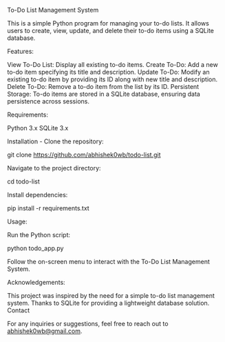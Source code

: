 To-Do List Management System

This is a simple Python program for managing your to-do lists. It allows users to create, view, update, and delete their to-do items using a SQLite database.

Features:

View To-Do List: Display all existing to-do items.
Create To-Do: Add a new to-do item specifying its title and description.
Update To-Do: Modify an existing to-do item by providing its ID along with new title and description.
Delete To-Do: Remove a to-do item from the list by its ID.
Persistent Storage: To-do items are stored in a SQLite database, ensuring data persistence across sessions.

Requirements:

Python 3.x
SQLite 3.x

Installation - 
Clone the repository:

git clone https://github.com/abhishek0wb/todo-list.git

Navigate to the project directory:

cd todo-list

Install dependencies:

pip install -r requirements.txt

Usage:

Run the Python script:

python todo_app.py

Follow the on-screen menu to interact with the To-Do List Management System.



Acknowledgements:

This project was inspired by the need for a simple to-do list management system.
Thanks to SQLite for providing a lightweight database solution.
Contact

For any inquiries or suggestions, feel free to reach out to abhishek0wb@gmail.com.


